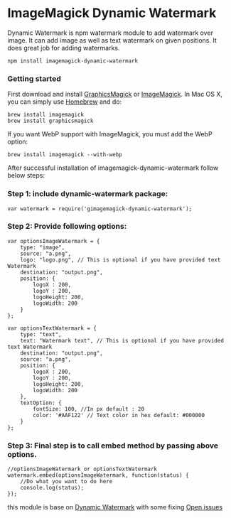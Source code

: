 # ImageMagick Dynamic Watermark

Dynamic Watermark is npm watermark module to add watermark over image. It can add image as well as text watermark on given positions. It does great job for adding watermarks.

```
npm install imagemagick-dynamic-watermark
```
### Getting started
First download and install [GraphicsMagick](http://www.graphicsmagick.org/) or [ImageMagick](http://www.imagemagick.org/). In Mac OS X, you can simply use [Homebrew](http://mxcl.github.io/homebrew/) and do:

    brew install imagemagick
    brew install graphicsmagick

If you want WebP support with ImageMagick, you must add the WebP option:

    brew install imagemagick --with-webp

After successful installation of imagemagick-dynamic-watermark follow below steps:

### Step 1: include dynamic-watermark package:
```
var watermark = require('gimagemagick-dynamic-watermark');
```

### Step 2: Provide following options:
```
var optionsImageWatermark = {
    type: "image",
    source: "a.png",
    logo: "logo.png", // This is optional if you have provided text Watermark
    destination: "output.png",
    position: {
        logoX : 200,
        logoY : 200,
        logoHeight: 200,
        logoWidth: 200
    }
};

var optionsTextWatermark = {
    type: "text",
    text: "Watermark text", // This is optional if you have provided text Watermark
    destination: "output.png",
    source: "a.png",
    position: {
        logoX : 200,
        logoY : 200,
        logoHeight: 200,
        logoWidth: 200
    },
    textOption: {
        fontSize: 100, //In px default : 20
        color: '#AAF122' // Text color in hex default: #000000
    }
};
```

### Step 3: Final step is to call embed method by passing above options.
```
//optionsImageWatermark or optionsTextWatermark
watermark.embed(optionsImageWatermark, function(status) {
    //Do what you want to do here
    console.log(status);
});
```
this module is base on [Dynamic Watermark](https://github.com/navjotdhanawat/dynamic-watermark) with some fixing
[Open issues](https://github.com/sadeghmohebbi/imagemagick-dynamic-watermark/issues)
